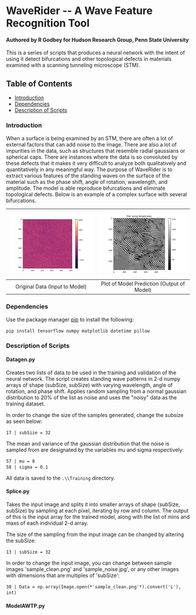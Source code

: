 # WaveRider -- A Wave Feature Recognition Tool
#### Authored by R Godbey for Hudson Research Group, Penn State University
This is a series of scripts that produces a neural network with the intent of
using it detect bifurcations and other topological defects in materials examined
with a scanning tunneling microscope (STM).

## Table of Contents

* [Introduction](https://github.com/rag5495/waverider#introduction)
* [Dependencies](https://github.com/rag5495/waverider#dependencies)
* [Description of Scripts](https://github.com/rag5495/waverider#description-of-scripts)


### Introduction
When a surface is being examined by an STM, there are often a lot of external
factors that can add noise to the image. There are also a lot of impurities in
the data, such as structures that resemble radial gaussians or spherical caps.
There are instances where the data is so convoluted by these defects that it makes
it very difficult to analyze both qualitatively and quantitatively in any
meaningful way. The purpose of WaveRider is to extract various features of the
standing waves on the surface of the material such as the phase shift, angle of
rotation, wavelength, and amplitude. The model is able reproduce bifurcations
and eliminate topological defects. Below is an example of a complex surface with
several bifurcations.

![alt-text-1](orig.png "Original Data") | ![alt-text-2](amp.png "Plot of Prediction")
:--------------------------------------:|:------------------------------------------:
Original Data (Input to Model) | Plot of Model Prediction (Output of Model)


### Dependencies
Use the package manager [pip](https://pip.pypa.io/en/stable/) to install the following:

    pip install tensorflow numpy matplotlib datetime pillow


### Description of Scripts

#### Datagen.py
Creates two lists of data to be used in the training and validation of the neural
network. The script creates standing wave patterns in 2-d numpy arrays of shape
(subSize, subSize) with varying wavelength, angle of rotation, and phase shift.
Applies random sampling from a normal gaussian distribution to 20% of the list as
noise and uses the "noisy" data as the training dataset.

In order to change the size of the samples generated, change the subsize as seen below:

    17 | subSize = 32

The mean and variance of the gaussian distribution that the noise is sampled from
are designated by the variables mu and sigma respectively:

    57 | mu = 0
    58 | sigma = 0.1

All data is saved to the `.\\Training` directory.

#### Splice.py
Takes the input image and splits it into smaller arrays of shape (subSize, subSize)
by sampling at each pixel, iterating by row and column. The output of this is the
input array for the trained model, along with the list of mins and maxs of each
individual 2-d array.

The size of the sampling from the input image can be changed by altering the subSize:

    13 | subSize = 32

In order to change the input image, you can change between sample images
'sample_clean.png' and 'sample_noise.jpg', or any other images with dimensions that
are multiples of 'subSize':

    30 | Data = np.array(Image.open(*'sample_clean.png'*).convert('L'), int)

#### ModelAWTP.py

